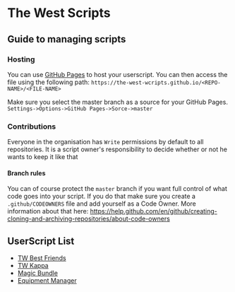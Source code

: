 # The West Scripts

## Guide to managing scripts

### Hosting
You can use [GitHub Pages](https://pages.github.com/) to host your userscript. You can then access the file using the following path: `https://the-west-wcripts.github.io/<REPO-NAME>/<FILE-NAME>`

Make sure you select the master branch as a source for your GitHub Pages. `Settings->Options->GitHub Pages->Sorce->master`

### Contributions 
Everyone in the organisation has `Write` permissions by default to all repositories. It is a script owner's responsibility to decide whether or not he wants to keep it like that

#### Branch rules
You can of course protect the `master` branch if you want full control of what code goes into your script. If you do that make sure you create a `.github/CODEOWNERS` file and add yourself as a Code Owner. More information about that here: https://help.github.com/en/github/creating-cloning-and-archiving-repositories/about-code-owners


## UserScript List

* [TW Best Friends](https://the-west-scripts.github.io/TW-Best-Friends/)
* [TW Kappa](https://the-west-scripts.github.io/TW-Kappa/)
* [Magic Bundle](https://the-west-scripts.github.io/Magic-Bundle/)
* [Equipment Manager](https://the-west-scripts.github.io/Equipment-Manager/)
